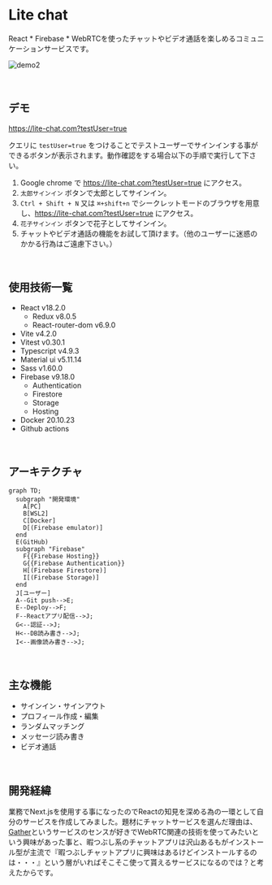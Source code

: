 # Lite chat
React * Firebase * WebRTCを使ったチャットやビデオ通話を楽しめるコミュニケーションサービスです。

![demo2](https://user-images.githubusercontent.com/95033809/236656329-e7bad853-0742-48ca-bab6-6a781f61d737.gif)

<br />

## デモ

https://lite-chat.com?testUser=true

クエリに `testUser=true` をつけることでテストユーザーでサインインする事ができるボタンが表示されます。動作確認をする場合以下の手順で実行して下さい。

1. Google chrome で https://lite-chat.com?testUser=true にアクセス。
2. `太郎サインイン` ボタンで太郎としてサインイン。
3. `Ctrl + Shift + N` 又は `⌘+shift+n` でシークレットモードのブラウザを用意し、https://lite-chat.com?testUser=true にアクセス。
4. `花子サインイン` ボタンで花子としてサインイン。
5. チャットやビデオ通話の機能をお試して頂けます。（他のユーザーに迷惑のかかる行為はご遠慮下さい。）

<br />

## 使用技術一覧
- React v18.2.0
  - Redux v8.0.5
  - React-router-dom v6.9.0
- Vite v4.2.0
- Vitest v0.30.1
- Typescript v4.9.3
- Material ui v5.11.14
- Sass v1.60.0
- Firebase v9.18.0
  - Authentication
  - Firestore
  - Storage
  - Hosting
- Docker 20.10.23
- Github actions

<br />

## アーキテクチャ
```mermaid
graph TD;
  subgraph "開発環境"
    A[PC]
    B[WSL2]
    C[Docker]
    D[(Firebase emulator)]
  end
  E(GitHub)
  subgraph "Firebase"
    F{{Firebase Hosting}}
    G{{Firebase Authentication}}
    H[(Firebase Firestore)]
    I[(Firebase Storage)]
  end
  J[ユーザー]
  A--Git push-->E;
  E--Deploy-->F;
  F--Reactアプリ配信-->J;
  G<--認証-->J;
  H<--DB読み書き-->J;
  I<--画像読み書き-->J;
```

<br />

## 主な機能
- サインイン・サインアウト
- プロフィール作成・編集
- ランダムマッチング
- メッセージ読み書き
- ビデオ通話

<br />

## 開発経緯
業務でNext.jsを使用する事になったのでReactの知見を深める為の一環として自分のサービスを作成してみました。題材にチャットサービスを選んだ理由は、[Gather](https://www.gather.town/)というサービスのセンスが好きでWebRTC関連の技術を使ってみたいという興味があった事と、暇つぶし系のチャットアプリは沢山あるもがインストール型が主流で『暇つぶしチャットアプリに興味はあるけどインストールするのは・・・』という層がいればそこそこ使って貰えるサービスになるのでは？と考えたからです。
